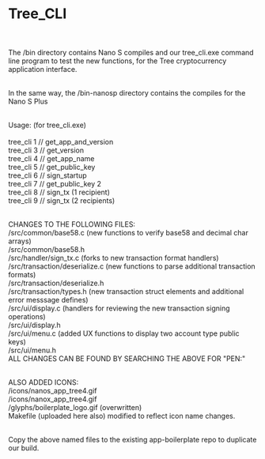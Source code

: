 # Tree_CLI<br><br>

The /bin directory contains Nano S compiles and our tree_cli.exe command line program to test the new functions, for the Tree cryptocurrency application interface.<br><br>

In the same way, the /bin-nanosp directory contains the compiles for the Nano S Plus<br><br>

Usage: (for tree_cli.exe)<br><br>
    tree_cli 1 // get_app_and_version<br>
    tree_cli 3 // get_version<br>
    tree_cli 4 // get_app_name<br>
    tree_cli 5 // get_public_key<br>
    tree_cli 6 // sign_startup<br>
    tree_cli 7 // get_public_key 2<br>
    tree_cli 8 // sign_tx (1 recipient)<br>
    tree_cli 9 // sign_tx (2 recipients)<br><br>

CHANGES TO THE FOLLOWING FILES:<br>
/src/common/base58.c (new functions to verify base58 and decimal char arrays)<br>
/src/common/base58.h<br>
/src/handler/sign_tx.c (forks to new transaction format handlers)<br>
/src/transaction/deserialize.c (new functions to parse additional transaction formats)<br>
/src/transaction/deserialize.h<br>
/src/transaction/types.h (new transaction struct elements and additional error messsage defines)<br>
/src/ui/display.c (handlers for reviewing the new transaction signing operations)<br>
/src/ui/display.h<br>
/src/ui/menu.c (added UX functions to display two account type public keys)<br>
/src/ui/menu.h<br>
ALL CHANGES CAN BE FOUND BY SEARCHING THE ABOVE FOR "PEN:"<br><br>

ALSO ADDED ICONS:<br>
/icons/nanos_app_tree4.gif<br>
/icons/nanox_app_tree4.gif<br>
/glyphs/boilerplate_logo.gif (overwritten)<br>
Makefile (uploaded here also) modified to reflect icon name changes.<br><br>

Copy the above named files to the existing app-boilerplate repo to duplicate our build.<br><br>


